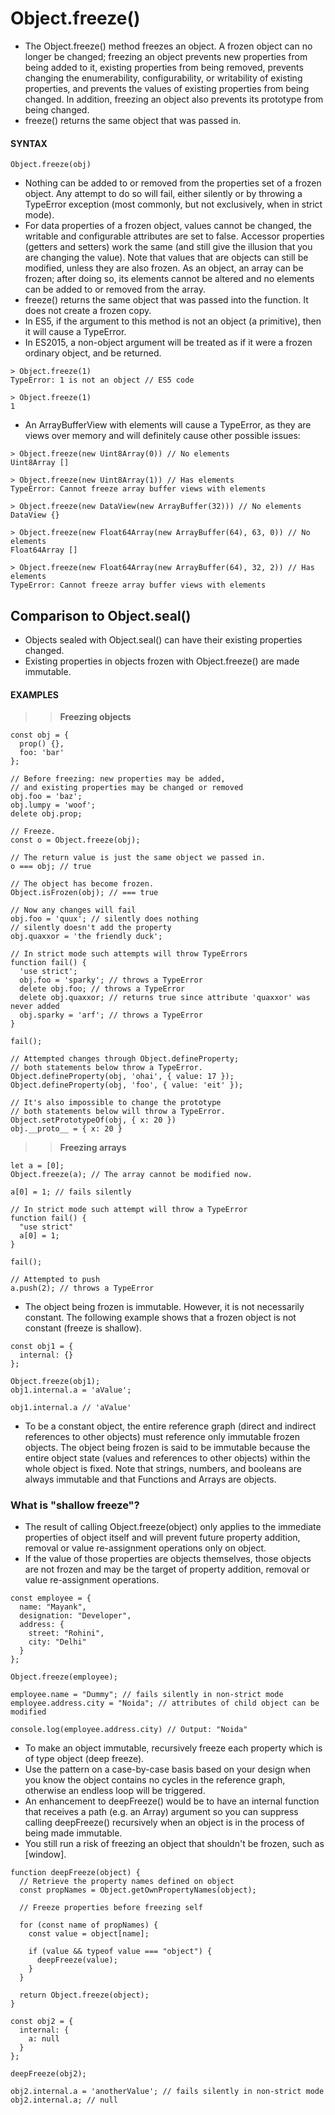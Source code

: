 # Object.freeze()

- The Object.freeze() method freezes an object.
  A frozen object can no longer be changed; freezing an object prevents new properties from being added to it, existing properties from being removed, prevents changing the enumerability, configurability, or writability of existing properties, and prevents the values of existing properties from being changed. In addition, freezing an object also prevents its prototype from being changed.
- freeze() returns the same object that was passed in.

#### **SYNTAX**

```
Object.freeze(obj)
```

- Nothing can be added to or removed from the properties set of a frozen object. Any attempt to do so will fail, either silently or by throwing a TypeError exception (most commonly, but not exclusively, when in strict mode).
- For data properties of a frozen object, values cannot be changed, the writable and configurable attributes are set to false. Accessor properties (getters and setters) work the same (and still give the illusion that you are changing the value). Note that values that are objects can still be modified, unless they are also frozen. As an object, an array can be frozen; after doing so, its elements cannot be altered and no elements can be added to or removed from the array.
- freeze() returns the same object that was passed into the function. It does not create a frozen copy.
- In ES5, if the argument to this method is not an object (a primitive), then it will cause a TypeError.
- In ES2015, a non-object argument will be treated as if it were a frozen ordinary object, and be returned.

```
> Object.freeze(1)
TypeError: 1 is not an object // ES5 code

> Object.freeze(1)
1
```

- An ArrayBufferView with elements will cause a TypeError, as they are views over memory and will definitely cause other possible issues:

```
> Object.freeze(new Uint8Array(0)) // No elements
Uint8Array []

> Object.freeze(new Uint8Array(1)) // Has elements
TypeError: Cannot freeze array buffer views with elements

> Object.freeze(new DataView(new ArrayBuffer(32))) // No elements
DataView {}

> Object.freeze(new Float64Array(new ArrayBuffer(64), 63, 0)) // No elements
Float64Array []

> Object.freeze(new Float64Array(new ArrayBuffer(64), 32, 2)) // Has elements
TypeError: Cannot freeze array buffer views with elements
```

## Comparison to Object.seal()

- Objects sealed with Object.seal() can have their existing properties changed.
- Existing properties in objects frozen with Object.freeze() are made immutable.

#### **EXAMPLES**

> > **Freezing objects**

```
const obj = {
  prop() {},
  foo: 'bar'
};

// Before freezing: new properties may be added,
// and existing properties may be changed or removed
obj.foo = 'baz';
obj.lumpy = 'woof';
delete obj.prop;

// Freeze.
const o = Object.freeze(obj);

// The return value is just the same object we passed in.
o === obj; // true

// The object has become frozen.
Object.isFrozen(obj); // === true

// Now any changes will fail
obj.foo = 'quux'; // silently does nothing
// silently doesn't add the property
obj.quaxxor = 'the friendly duck';

// In strict mode such attempts will throw TypeErrors
function fail() {
  'use strict';
  obj.foo = 'sparky'; // throws a TypeError
  delete obj.foo; // throws a TypeError
  delete obj.quaxxor; // returns true since attribute 'quaxxor' was never added
  obj.sparky = 'arf'; // throws a TypeError
}

fail();

// Attempted changes through Object.defineProperty;
// both statements below throw a TypeError.
Object.defineProperty(obj, 'ohai', { value: 17 });
Object.defineProperty(obj, 'foo', { value: 'eit' });

// It's also impossible to change the prototype
// both statements below will throw a TypeError.
Object.setPrototypeOf(obj, { x: 20 })
obj.__proto__ = { x: 20 }
```

> > **Freezing arrays**

```
let a = [0];
Object.freeze(a); // The array cannot be modified now.

a[0] = 1; // fails silently

// In strict mode such attempt will throw a TypeError
function fail() {
  "use strict"
  a[0] = 1;
}

fail();

// Attempted to push
a.push(2); // throws a TypeError
```

- The object being frozen is immutable. However, it is not necessarily constant. The following example shows that a frozen object is not constant (freeze is shallow).

```
const obj1 = {
  internal: {}
};

Object.freeze(obj1);
obj1.internal.a = 'aValue';

obj1.internal.a // 'aValue'
```

- To be a constant object, the entire reference graph (direct and indirect references to other objects) must reference only immutable frozen objects. The object being frozen is said to be immutable because the entire object state (values and references to other objects) within the whole object is fixed. Note that strings, numbers, and booleans are always immutable and that Functions and Arrays are objects.

### What is "shallow freeze"?

- The result of calling Object.freeze(object) only applies to the immediate properties of object itself and will prevent future property addition, removal or value re-assignment operations only on object.
- If the value of those properties are objects themselves, those objects are not frozen and may be the target of property addition, removal or value re-assignment operations.

```
const employee = {
  name: "Mayank",
  designation: "Developer",
  address: {
    street: "Rohini",
    city: "Delhi"
  }
};

Object.freeze(employee);

employee.name = "Dummy"; // fails silently in non-strict mode
employee.address.city = "Noida"; // attributes of child object can be modified

console.log(employee.address.city) // Output: "Noida"
```

- To make an object immutable, recursively freeze each property which is of type object (deep freeze).
- Use the pattern on a case-by-case basis based on your design when you know the object contains no cycles in the reference graph, otherwise an endless loop will be triggered.
- An enhancement to deepFreeze() would be to have an internal function that receives a path (e.g. an Array) argument so you can suppress calling deepFreeze() recursively when an object is in the process of being made immutable.
- You still run a risk of freezing an object that shouldn't be frozen, such as [window].

```
function deepFreeze(object) {
  // Retrieve the property names defined on object
  const propNames = Object.getOwnPropertyNames(object);

  // Freeze properties before freezing self

  for (const name of propNames) {
    const value = object[name];

    if (value && typeof value === "object") {
      deepFreeze(value);
    }
  }

  return Object.freeze(object);
}

const obj2 = {
  internal: {
    a: null
  }
};

deepFreeze(obj2);

obj2.internal.a = 'anotherValue'; // fails silently in non-strict mode
obj2.internal.a; // null
```
